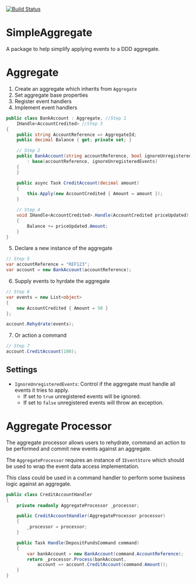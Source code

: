 [![Build Status](https://jonpovey.visualstudio.com/SimpleAggregate/_apis/build/status/jpovey.SimpleAggregate?branchName=master)](https://jonpovey.visualstudio.com/SimpleAggregate/_build/latest?definitionId=1&branchName=master)

# SimpleAggregate
A package to help simplify applying events to a DDD aggregate.

# Aggregate
1. Create an aggregate which inherits from `Aggregate`
2. Set aggregate base properties
3. Register event handlers
4. Implement event handlers

```c#
public class BankAccount : Aggregate, //Step 1
    IHandle<AccountCredited> //Step 3
{
    public string AccountReference => AggregateId;
    public decimal Balance { get; private set; }

    // Step 2
    public BankAccount(string accountReference, bool ignoreUnregisteredEvents = false) 
        : base(accountReference, ignoreUnregisteredEvents)
    {
    }

    public async Task CreditAccount(decimal amount)
    {
        this.Apply(new AccountCredited { Amount = amount });
    }

    // Step 4
    void IHandle<AccountCredited>.Handle(AccountCredited priceUpdated)
    {
        Balance += priceUpdated.Amount;
    }
}

```

5. Declare a new instance of the aggregate
```c#
// Step 5
var accountReference = "REF123";
var account = new BankAccount(accountReference);
```
6. Supply events to hyrdate the aggregate
```c#
// Step 6
var events = new List<object>
{
    new AccountCredited { Amount = 50 }
};

account.Rehydrate(events);
```

7. Or action a command
```c#
// Step 7
account.CreditAccount(100);
```

## Settings

- `IgnoreUnregisteredEvents`: Control if the aggregate must handle all events it tries to apply. 
    - If set to `true` unregistered events will be ignored. 
    - If set to `false` unregistered events will throw an exception.


# Aggregate Processor
The aggregate processor allows users to rehydrate, command an action to be performed and commit new events against an aggregate.

The `AggregateProcessor` requires an instance of `IEventStore` which should be used to wrap the event data access implementation.

This class could be used in a command handler to perform some business logic against an aggregate.

```c#
public class CreditAccountHandler
{
    private readonly AggregateProcessor _processor;

    public CreditAccountHandler(AggregateProcessor processor)
    {
        _processor = processor;
    }

    public Task Handle(DepositFundsCommand command)
    {
        var bankAccount = new BankAccount(command.AccountReference);
        return _processor.Process(bankAccount, 
            account => account.CreditAccount(command.Amount));
    }
}

```
